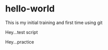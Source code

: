 # hello-world
This is my initial training and first time using git

Hey...test script

Hey...practice
